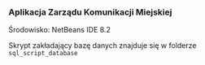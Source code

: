 ### Aplikacja Zarządu Komunikacji Miejskiej
Środowisko: NetBeans IDE 8.2

Skrypt zakładający bazę danych znajduje się w folderze `sql_script_database`
